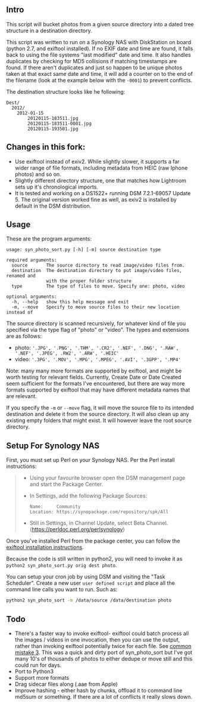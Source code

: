 ## Intro
This script will bucket photos from a given source directory into a dated tree structure in a destination directory.

This script was written to run on a Synology NAS with DiskStation on board (python 2.7, and exiftool installed). If no EXIF date and time are found, it falls back to using the file systems "last modified" date and time.  It also handles duplicates by checking for MD5 collisions if matching timestamps are found.  If there aren't duplicates and just so happen to be unique photos taken at that exact same date and time, it will add a counter on to the end of the filename (look at the example below with the `-0001`) to prevent conflicts.

The destination structure looks like he following:
```
Dest/
  2012/
    2012-01-15
        20120115-183511.jpg
        20120115-183511-0001.jpg
        20120115-193501.jpg
```

## Changes in this fork:

* Use exiftool instead of exiv2. While slightly slower, it supports a far wider range of file formats, including metadata from HEIC (raw Iphone photos) and so on.
* Slightly different directory structure, one that matches how Lightroom sets up it's chronological imports.
* It is tested and working on a DS1522+ running DSM 7.2.1-69057 Update 5. The original version worked fine as well, as exiv2 is installed by default in the DSM distribution.


## Usage
These are the program arguments:
```
usage: syn_photo_sort.py [-h] [-m] source destination type

required arguments:
  source       The source directory to read image/video files from.
  destination  The destination directory to put image/video files, renamed and
               with the proper folder structure
  type         The type of files to move. Specify one: photo, video

optional arguments:
  -h, --help   show this help message and exit
  -m, --move   Specify to move source files to their new location instead of
```

The source directory is scanned recursively, for whatever kind of file you specified via the type flag of "photo" or 
"video".  The types and extensions are as follows:

 * photo: `'.JPG', '.PNG', '.THM', '.CR2', '.NEF', '.DNG', '.RAW', '.NEF', '.JPEG', .RW2', '.ARW', '.HEIC'`
 * video: `'.3PG', '.MOV', '.MPG', '.MPEG', '.AVI', '.3GPP', '.MP4'`

 Note: many many more formats are supported by exiftool, and might be worth testing for relevant fields. Currently, Create Date or Date Created seem sufficient for the formats I've encountered, but there are way more formats supported by exiftool that may have different metadata names that are relevant.

If you specify the `-m` or `--move` flag, it will move the source file to its intended destination and delete it from 
the source directory.  It will also clean up any existing empty folders that might exist.  It will however leave the 
root source directory.


## Setup For Synology NAS

First, you must set up Perl on your Synology NAS. Per the Perl install instructions:

> - Using your favourite browser open the DSM management page 
> and start the Package Center.
> - In Settings, add the following Package Sources:
>    
>    ```
>    Name:     Community
>    Location: https://synopackage.com/repository/spk/All
>    ```
>   
> - Still in Settings, in Channel Update, select Beta Channel.
> (https://perldoc.perl.org/perlsynology)

Once you've installed Perl from the package center, you can follow the [exiftool installation instructions](https://exiftool.org/install.html).


Because the code is still written in python2, you will need to invoke it as `python2 syn_photo_sort.py orig dest photo`.

You can setup your cron job by using DSM and visiting the "Task Scheduler".  Create a new user
`user defined script` and place all the command line calls you want to run.  Such as:
```bash
python2 syn_photo_sort -m /data/source /data/destination photo
```

## Todo

* There's a faster way to invoke exiftool- exiftool could batch process all the images / videos in one invocation, then you can use the output, rather than invoking exiftool potentially twice for each file. See [common mistake 3](https://exiftool.org/mistakes.html#M3). This was a quick and dirty port of syn_photo_sort but I've got many 10's of thousands of photos to either dedupe or move still and this could run for days.
* Port to Python3
* Support more formats
* Drag sidecar files along (.aae from Apple)
* Improve hashing - either hash by chunks, offload it to command line md5sum or something. If there are a lot of conflicts it really slows down.

